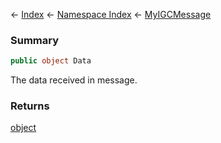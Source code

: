 ← [Index](Api-Index) ← [Namespace Index](Namespace-Index) ← [MyIGCMessage](Sandbox.ModAPI.Ingame.MyIGCMessage)

### Summary

```csharp
public object Data
```

The data received in message.

### Returns

[object](https://docs.microsoft.com/en-us/dotnet/api/system.object?view=netframework-4.6)

